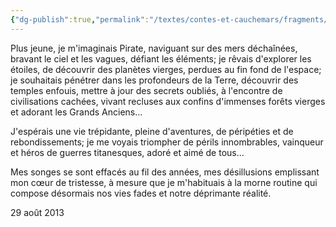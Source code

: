 ```yaml
---
{"dg-publish":true,"permalink":"/textes/contes-et-cauchemars/fragments/snoixelfer/","created":"2024-05-25T20:56:29.786+02:00","updated":"2024-05-25T08:30:41.713+02:00"}
---
```




Plus jeune, je m'imaginais Pirate, naviguant sur des mers déchaînées, bravant le ciel et les vagues, défiant les éléments; je rêvais d'explorer les étoiles, de découvrir des planètes vierges, perdues au fin fond de l'espace; je souhaitais pénétrer dans les profondeurs de la Terre, découvrir des temples enfouis, mettre à jour des secrets oubliés, à l'encontre de civilisations cachées, vivant recluses aux confins d'immenses forêts vierges et adorant les Grands Anciens...

J'espérais une vie trépidante, pleine d'aventures, de péripéties et de rebondissements; je me voyais triompher de périls innombrables, vainqueur et héros de guerres titanesques, adoré et aimé de tous...

Mes songes se sont effacés au fil des années, mes désillusions emplissant mon cœur de tristesse, à mesure que je m'habituais à la morne routine qui compose désormais nos vies fades et notre déprimante réalité.

29 août 2013